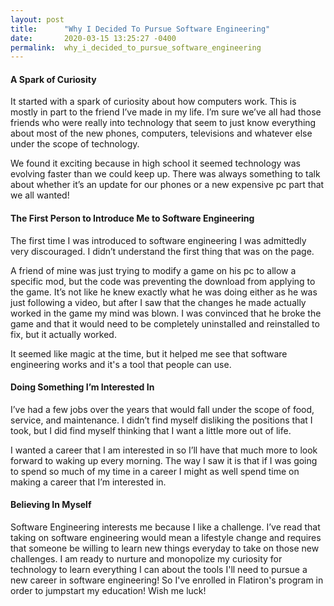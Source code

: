 ```yaml
---
layout: post
title:      "Why I Decided To Pursue Software Engineering"
date:       2020-03-15 13:25:27 -0400
permalink:  why_i_decided_to_pursue_software_engineering
---
```



#### A Spark of Curiosity

   It started with a spark of curiosity about how computers work. This is mostly in part to the friend I’ve made in my life. I’m sure we’ve all had those friends who were really into technology that seem to just know everything about most of the new phones, computers, televisions and whatever else under the scope of technology. 

   We found it exciting because in high school it seemed technology was evolving faster than we could keep up. There was always something to talk about whether it’s an update for our phones or a new expensive pc part that we all wanted!


     
#### The First Person to Introduce Me to Software Engineering

   The first time I was introduced to software engineering I was admittedly very discouraged. I didn’t understand the first thing that was on the page. 
     
   A friend of mine was just trying to modify a game on his pc to allow a specific mod, but the code was preventing the download from applying to the game. It’s not like he knew exactly what he was doing either as he was just following a video, but after I saw that the changes he made actually worked in the game my mind was blown. I was convinced that he broke the game and that it would need to be completely uninstalled and reinstalled to fix, but it actually worked. 
     
   It seemed like magic at the time, but it helped me see that software engineering works and it's a tool that people can use.


     
#### Doing Something I’m Interested In

   I’ve had a few jobs over the years that would fall under the scope of food, service, and maintenance. I didn’t find myself disliking the positions that I took, but I did find myself thinking that I want a little more out of life. 
     
   I wanted a career that I am interested in so I’ll have that much more to look forward to waking up every morning. The way I saw it is that if I was going to spend so much of my time in a career I might as well spend time on making a career that I’m interested in. 


     
#### Believing In Myself

   Software Engineering interests me because I like a challenge. I’ve read that taking on software engineering would mean a lifestyle change and requires that someone be willing to learn new things everyday to take on those new challenges. I am ready to nurture and monopolize my curiosity for technology to learn everything I can about the tools I'll need to pursue a new career in software engineering! So I've enrolled in Flatiron's program in order to jumpstart my education! Wish me luck!

